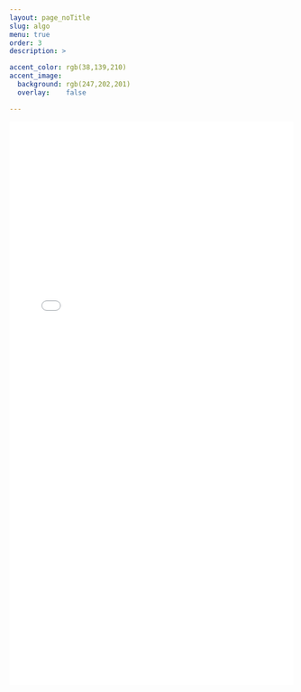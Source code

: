```yaml
---
layout: page_noTitle
slug: algo
menu: true
order: 3
description: >

accent_color: rgb(38,139,210)
accent_image:
  background: rgb(247,202,201)
  overlay:    false

---
```


<iframe src="algo.html"  width = "100%" height ="1000px"  frameborder="0"></iframe>

​		

